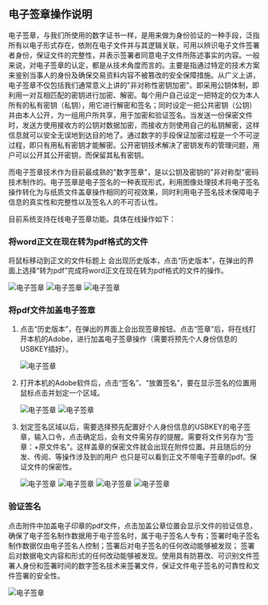 ## 电子签章操作说明

 电子签章，与我们所使用的数字证书一样，是用来做为身份验证的一种手段，泛指所有以电子形式存在，依附在电子文件并与其逻辑关联，可用以辨识电子文件签署者身份，保证文件的完整性，并表示签署者同意电子文件所陈述事实的内容。一般来说，对电子签章的认定，都是从技术角度而言的。主要是指通过特定的技术方案来鉴别当事人的身份及确保交易资料内容不被篡改的安全保障措施。从广义上讲，电子签章不仅包括我们通常意义上讲的"非对称性密钥加密"。即采用公钥体制，即利用一对互相匹配的密钥进行加密、解密。每个用户自己设定一把特定的仅为本人所有的私有密钥（私钥），用它进行解密和签名；同时设定一把公共密钥（公钥）并由本人公开，为一组用户所共享，用于加密和验证签名。当发送一份保密文件时，发送方使用接收方的公钥对数据加密，而接收方则使用自己的私钥解密，这样信息就可以安全无误地到达目的地了。通过数字的手段保证加密过程是一个不可逆过程，即只有用私有密钥才能解密。公开密钥技术解决了密钥发布的管理问题，用户可以公开其公开密钥，而保留其私有密钥。


 而电子签章技术作为目前最成熟的"数字签章"，是以公钥及密钥的"非对称型"密码技术制作的。电子签章是电子签名的一种表现形式，利用图像处理技术将电子签名操作转化为与纸质文件盖章操作相同的可视效果，同时利用电子签名技术保障电子信息的真实性和完整性以及签名人的不可否认性。

 目前系统支持在线电子签章功能。具体在线操作如下：

### 将word正文在现在转为pdf格式的文件

 将鼠标移动到正文的文件标题上 会出现历史版本，点击“历史版本”，在弹出的界面上选择“转为pdf”完成将word正文在现在转为pdf格式的文件的操作。

 ![电子签章](images/电子签章1_1.png)
 ![电子签章](images/电子签章1_2.png)
 ![电子签章](images/电子签章1_3.png)

### 将pdf文件加盖电子签章

   1. 点击“历史版本”，在弹出的界面上会出现签章按钮。点击“签章”后，将在线打开本机的Adobe，进行加盖电子签章操作（需要将预先个人身份信息的USBKEY插好）。

      ![电子签章](images/电子签章2_1.png)

   2. 打开本机的Adobe软件后，点击“签名”、“放置签名”，要在显示签名的位置用鼠标点击并划定一个区域。

      ![电子签章](images/电子签章2_2.png)
      ![电子签章](images/电子签章2_3.png)

   3. 划定签名区域以后，需要选择预先配置好个人身份信息的USBKEY的电子签章，输入口令，点击确定后，会有文件需另存的提醒。需要将文件另存为“签章：+原文件名”。这样盖章的保密文件就会出现在附件位置。并且随后的分发、传阅、等操作涉及到的用户 也只是可以看到正文不带电子签章的pdf。保证文件的保密性。

      ![电子签章](images/电子签章2_4.png)
      ![电子签章](images/电子签章2_5.png)
      ![电子签章](images/电子签章2_6.png)
      ![电子签章](images/电子签章2_7.png)

### 验证签名

 点击附件中加盖电子印章的pdf文件，点击加盖公章位置会显示文件的验证信息，确保了电子签名制作数据用于电子签名时，属于电子签名人专有；签署时电子签名制作数据仅由电子签名人控制；签署后对电子签名的任何改动能够被发现； 签署后对数据电文内容和形式的任何改动能够被发现。使用具有防篡改、可识别文件签署人身份和签署时间的数字签名技术来签署文件，保证文件电子签名的可靠性和文件签署的安全性。

 ![电子签章](images/电子签章3_1.png)
